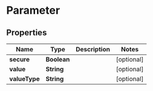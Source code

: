 

# Parameter


## Properties

Name | Type | Description | Notes
------------ | ------------- | ------------- | -------------
**secure** | **Boolean** |  |  [optional]
**value** | **String** |  |  [optional]
**valueType** | **String** |  |  [optional]



